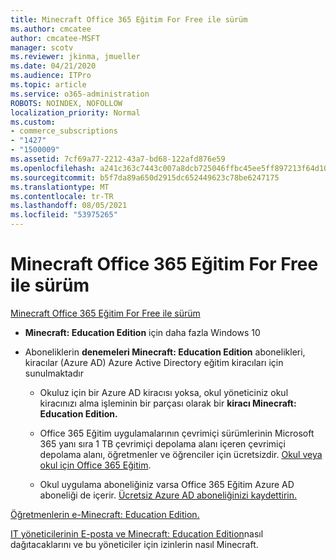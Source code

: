 ```yaml
---
title: Minecraft Office 365 Eğitim For Free ile sürüm
ms.author: cmcatee
author: cmcatee-MSFT
manager: scotv
ms.reviewer: jkinma, jmueller
ms.date: 04/21/2020
ms.audience: ITPro
ms.topic: article
ms.service: o365-administration
ROBOTS: NOINDEX, NOFOLLOW
localization_priority: Normal
ms.custom:
- commerce_subscriptions
- "1427"
- "1500009"
ms.assetid: 7cf69a77-2212-43a7-bd68-122afd876e59
ms.openlocfilehash: a241c363c7443c007a8dcb725046ffbc45ee5ff897213f64d109eab8a4fc4ff4
ms.sourcegitcommit: b5f7da89a650d2915dc652449623c78be6247175
ms.translationtype: MT
ms.contentlocale: tr-TR
ms.lasthandoff: 08/05/2021
ms.locfileid: "53975265"
---
```

# <a name="minecraft-edition-with-office-365-education-for-free"></a>Minecraft Office 365 Eğitim For Free ile sürüm

[Minecraft Office 365 Eğitim For Free ile sürüm](https://docs.microsoft.com/education/windows/get-minecraft-for-education)
  
- **Minecraft: Education Edition** için daha fazla Windows 10

- Aboneliklerin **denemeleri Minecraft: Education Edition** abonelikleri, kiracılar (Azure AD) Azure Active Directory eğitim kiracıları için sunulmaktadır

  - Okuluz için bir Azure AD kiracısı [](https://docs.microsoft.com/education/windows/school-get-minecraft) yoksa, okul yöneticiniz okul kiracınızı alma işleminin bir parçası olarak bir **kiracı Minecraft: Education Edition.**

  - Office 365 Eğitim uygulamalarının çevrimiçi sürümlerinin Microsoft 365 yanı sıra 1 TB çevrimiçi depolama alanı içeren çevrimiçi depolama alanı, öğretmenler ve öğrenciler için ücretsizdir. [Okul veya okul için Office 365 Eğitim](https://www.microsoft.com/education/products/office).

  - Okul uygulama aboneliğiniz varsa Office 365 Eğitim Azure AD aboneliği de içerir. [Ücretsiz Azure AD aboneliğinizi kaydettirin.](https://msdn.microsoft.com/library/windows/hardware/mt703369%28v=vs.85%29.aspx)

[Öğretmenlerin e-Minecraft: Education Edition.](https://docs.microsoft.com/education/windows/teacher-get-minecraft)
  
[IT yöneticilerinin E-posta ve Minecraft: Education Edition](https://docs.microsoft.com/education/windows/school-get-minecraft)nasıl dağıtacaklarını ve bu yöneticiler için izinlerin nasıl Minecraft.